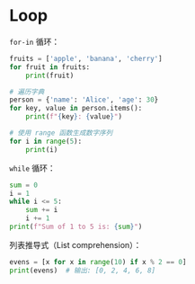 # Loop

`for-in` 循环：

``` python
fruits = ['apple', 'banana', 'cherry']
for fruit in fruits:
    print(fruit)

# 遍历字典
person = {'name': 'Alice', 'age': 30}
for key, value in person.items():
    print(f"{key}: {value}")

# 使用 range 函数生成数字序列
for i in range(5):
    print(i)
```

`while` 循环：

``` python
sum = 0
i = 1
while i <= 5:
    sum += i
    i += 1
print(f"Sum of 1 to 5 is: {sum}")
```

列表推导式（List comprehension）：

``` python
evens = [x for x in range(10) if x % 2 == 0]
print(evens)  # 输出: [0, 2, 4, 6, 8]
```
